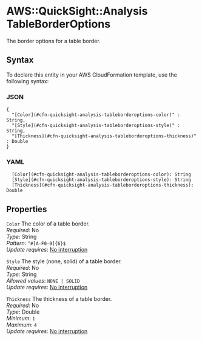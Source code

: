 # AWS::QuickSight::Analysis TableBorderOptions<a name="aws-properties-quicksight-analysis-tableborderoptions"></a>

The border options for a table border\.

## Syntax<a name="aws-properties-quicksight-analysis-tableborderoptions-syntax"></a>

To declare this entity in your AWS CloudFormation template, use the following syntax:

### JSON<a name="aws-properties-quicksight-analysis-tableborderoptions-syntax.json"></a>

```
{
  "[Color](#cfn-quicksight-analysis-tableborderoptions-color)" : String,
  "[Style](#cfn-quicksight-analysis-tableborderoptions-style)" : String,
  "[Thickness](#cfn-quicksight-analysis-tableborderoptions-thickness)" : Double
}
```

### YAML<a name="aws-properties-quicksight-analysis-tableborderoptions-syntax.yaml"></a>

```
  [Color](#cfn-quicksight-analysis-tableborderoptions-color): String
  [Style](#cfn-quicksight-analysis-tableborderoptions-style): String
  [Thickness](#cfn-quicksight-analysis-tableborderoptions-thickness): Double
```

## Properties<a name="aws-properties-quicksight-analysis-tableborderoptions-properties"></a>

`Color` <a name="cfn-quicksight-analysis-tableborderoptions-color"></a>
The color of a table border\.  
_Required_: No  
_Type_: String  
_Pattern_: `^#[A-F0-9]{6}$`  
_Update requires_: [No interruption](https://docs.aws.amazon.com/AWSCloudFormation/latest/UserGuide/using-cfn-updating-stacks-update-behaviors.html#update-no-interrupt)

`Style` <a name="cfn-quicksight-analysis-tableborderoptions-style"></a>
The style \(none, solid\) of a table border\.  
_Required_: No  
_Type_: String  
_Allowed values_: `NONE | SOLID`  
_Update requires_: [No interruption](https://docs.aws.amazon.com/AWSCloudFormation/latest/UserGuide/using-cfn-updating-stacks-update-behaviors.html#update-no-interrupt)

`Thickness` <a name="cfn-quicksight-analysis-tableborderoptions-thickness"></a>
The thickness of a table border\.  
_Required_: No  
_Type_: Double  
_Minimum_: `1`  
_Maximum_: `4`  
_Update requires_: [No interruption](https://docs.aws.amazon.com/AWSCloudFormation/latest/UserGuide/using-cfn-updating-stacks-update-behaviors.html#update-no-interrupt)
